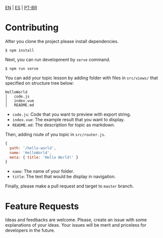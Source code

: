 [EN](CONTRIBUTING.md) | [ES](CONTRIBUTING_es.md) | [PT-BR](CONTRIBUTING_pt-br.md)
# Contributing

After you clone the project please install dependencies.

```
$ npm install
```

Next, you can run development by `serve` command.

```
$ npm run serve
```

You can add your topic lesson by adding folder with files in `src/views/` that specified on structure tree below:

```
HelloWorld
│   code.js
│   index.vue
│   README.md
```

* `code.js`: Code that you want to preview with export string.
* `index.vue`: The example result that you want to display.
* `README.md`: The description for topic as markdown.

Then, adding route of you topic in `src/router.js`.

```javascript
{
  path: '/hello-world',
  name: 'HelloWorld',
  meta: { title: 'Hello World!' }
}
```

* `name`: The name of your folder.
* `title`: The text that would be display in navigation.

Finally, please make a pull request and target to `master` branch.

# Feature Requests

Ideas and feedbacks are welcome. Please, create an issue with some explanations of your ideas. Your issues will be merit and priceless for developers in the future.

